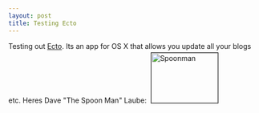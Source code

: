 ```yaml
--- 
layout: post
title: Testing Ecto
---
```

Testing out [Ecto](http://ecto.kung-foo.tv/). Its an app for OS X that allows you update all your blogs etc. Heres Dave "The Spoon Man" Laube:
<a href="/wp-content/uploads/spoonman.jpg"><img src="/wp-content/uploads/spoonman-tm.jpg" height="100" width="133" border="1" hspace="4" vspace="4" alt="Spoonman" border="0" /></a>